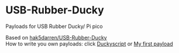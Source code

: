 # USB-Rubber-Ducky
Payloads for USB Rubber Ducky/ Pi pico

Based on [hak5darren/USB-Rubber-Ducky](https://github.com/hak5darren/USB-Rubber-Ducky/wiki/Payloads)  
How to write you own payloads: click [Duckyscript](https://github.com/hak5darren/USB-Rubber-Ducky/wiki/Duckyscript) or [My first payload](https://github.com/hak5darren/USB-Rubber-Ducky/wiki/My-first-payload)  

